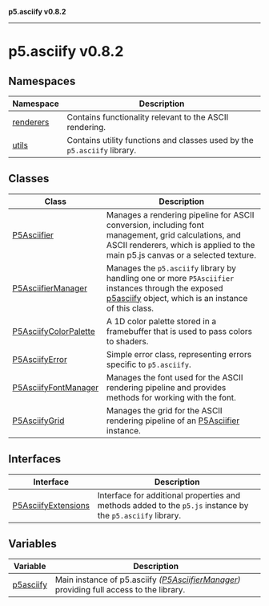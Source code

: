 **p5.asciify v0.8.2**

***

# p5.asciify v0.8.2

## Namespaces

| Namespace | Description |
| ------ | ------ |
| [renderers](namespaces/renderers/README.md) | Contains functionality relevant to the ASCII rendering. |
| [utils](namespaces/utils/README.md) | Contains utility functions and classes used by the `p5.asciify` library. |

## Classes

| Class | Description |
| ------ | ------ |
| [P5Asciifier](classes/P5Asciifier.md) | Manages a rendering pipeline for ASCII conversion, including font management, grid calculations, and ASCII renderers, which is applied to the main p5.js canvas or a selected texture. |
| [P5AsciifierManager](classes/P5AsciifierManager.md) | Manages the `p5.asciify` library by handling one or more `P5Asciifier` instances through the exposed [p5asciify](variables/p5asciify.md) object, which is an instance of this class. |
| [P5AsciifyColorPalette](classes/P5AsciifyColorPalette.md) | A 1D color palette stored in a framebuffer that is used to pass colors to shaders. |
| [P5AsciifyError](classes/P5AsciifyError.md) | Simple error class, representing errors specific to `p5.asciify`. |
| [P5AsciifyFontManager](classes/P5AsciifyFontManager.md) | Manages the font used for the ASCII rendering pipeline and provides methods for working with the font. |
| [P5AsciifyGrid](classes/P5AsciifyGrid.md) | Manages the grid for the ASCII rendering pipeline of an [P5Asciifier](classes/P5Asciifier.md) instance. |

## Interfaces

| Interface | Description |
| ------ | ------ |
| [P5AsciifyExtensions](interfaces/P5AsciifyExtensions.md) | Interface for additional properties and methods added to the `p5.js` instance by the `p5.asciify` library. |

## Variables

| Variable | Description |
| ------ | ------ |
| [p5asciify](variables/p5asciify.md) | Main instance of p5.asciify *([P5AsciifierManager](classes/P5AsciifierManager.md))* providing full access to the library. |
